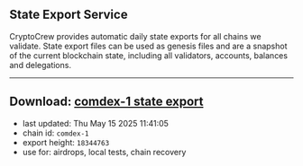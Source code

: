 ## State Export Service
CryptoCrew provides automatic daily state exports for all chains we validate. State export files can be used as genesis files and are a snapshot of the current blockchain state, including all validators, accounts, balances and delegations.

---
**Download: [comdex-1 state export](https://dl-eu2.ccvalidators.com/SERVICE/comdex/comdex-1_export_18344763.json)**
---

- last updated: Thu May 15 2025 11:41:05
- chain id: `comdex-1`
- export height: `18344763`
- use for: airdrops, local tests, chain recovery
